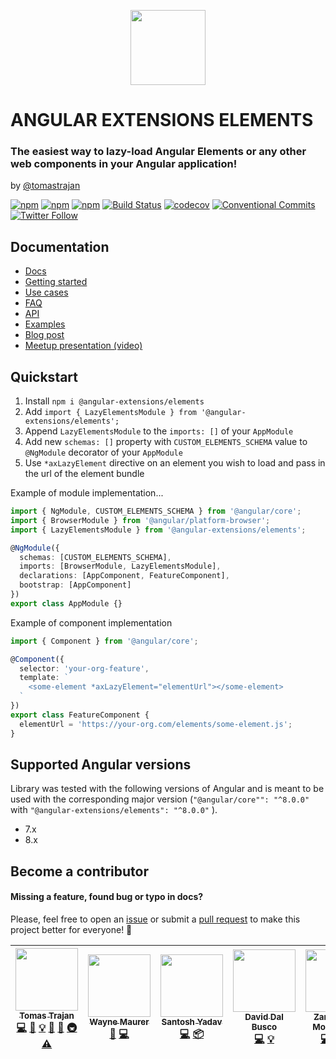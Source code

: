 <p align="center">
  <img src="https://raw.github.com/angular-extensions/elements/master/projects/elements-demo/src/assets/logo/logo.svg?sanitize=true" width="120" height="120">
</p>

# ANGULAR EXTENSIONS ELEMENTS

### The easiest way to lazy-load Angular Elements or any other web components in your Angular application!

by [@tomastrajan](https://twitter.com/tomastrajan)

[![npm](https://img.shields.io/npm/v/@angular-extensions/elements.svg)](https://www.npmjs.com/package/@angular-extensions/elements) [![npm](https://img.shields.io/github/license/angular-extensions/elements.svg)](https://github.com/angular-extensions/elements/blob/master/LICENSE) [![npm](https://img.shields.io/npm/dm/@angular-extensions/elements.svg)](https://www.npmjs.com/package/@angular-extensions/elements) [![Build Status](https://travis-ci.org/angular-extensions/elements.svg?branch=master)](https://travis-ci.org/angular-extensions/elements) [![codecov](https://codecov.io/gh/angular-extensions/elements/branch/master/graph/badge.svg)](https://codecov.io/gh/angular-extensions/elements) [![Conventional Commits](https://img.shields.io/badge/Conventional%20Commits-1.0.0-yellow.svg)](https://conventionalcommits.org) [![Twitter Follow](https://img.shields.io/twitter/follow/tomastrajan.svg?style=social&label=Follow)](https://twitter.com/tomastrajan)

## Documentation

- [Docs](https://angular-extensions.github.io/elements/)
- [Getting started](https://angular-extensions.github.io/elements/#/docs/getting-started)
- [Use cases](https://angular-extensions.github.io/elements/#/docs/use-cases)
- [FAQ](https://angular-extensions.github.io/elements/#/docs/faq)
- [API](https://angular-extensions.github.io/elements/#/docs/api)
- [Examples](https://angular-extensions.github.io/elements/#/examples)
- [Blog post](https://medium.com/@tomastrajan/the-best-way-to-lazy-load-angular-elements-97a51a5c2007)
- [Meetup presentation (video)](https://www.youtube.com/watch?v=X__jkPGYRUs)

## Quickstart

1. Install `npm i @angular-extensions/elements`
2. Add `import { LazyElementsModule } from '@angular-extensions/elements';`
3. Append `LazyElementsModule` to the `imports: []` of your `AppModule`
4. Add new `schemas: []` property with `CUSTOM_ELEMENTS_SCHEMA` value to `@NgModule` decorator of your `AppModule`
5. Use `*axLazyElement` directive on an element you wish to load and pass in the url of the element bundle

Example of module implementation...

```typescript
import { NgModule, CUSTOM_ELEMENTS_SCHEMA } from '@angular/core';
import { BrowserModule } from '@angular/platform-browser';
import { LazyElementsModule } from '@angular-extensions/elements';

@NgModule({
  schemas: [CUSTOM_ELEMENTS_SCHEMA],
  imports: [BrowserModule, LazyElementsModule],
  declarations: [AppComponent, FeatureComponent],
  bootstrap: [AppComponent]
})
export class AppModule {}
```

Example of component implementation

```typescript
import { Component } from '@angular/core';

@Component({
  selector: 'your-org-feature',
  template: `
    <some-element *axLazyElement="elementUrl"></some-element>
  `
})
export class FeatureComponent {
  elementUrl = 'https://your-org.com/elements/some-element.js';
}
```

## Supported Angular versions

Library was tested with the following versions of Angular and is meant to be used
with the corresponding major version (`"@angular/core"": "^8.0.0"` with `"@angular-extensions/elements": "^8.0.0"` ).

- 7.x
- 8.x

## Become a contributor

#### Missing a feature, found bug or typo in docs?

Please, feel free to open an [issue](https://github.com/angular-extensions/elements/issues)
or submit a [pull request](https://github.com/angular-extensions/elements/pulls) to make this project better for everyone! 🤗

<!-- ALL-CONTRIBUTORS-LIST:START - Do not remove or modify this section -->
<!-- prettier-ignore -->
| [<img src="https://avatars0.githubusercontent.com/u/3764868?v=4" width="100px;"/><br /><sub><b>Tomas Trajan</b></sub>](https://medium.com/@tomastrajan)<br />[💻](https://github.com/angular-extensions/elements/commits?author=tomastrajan "Code") [🎨](#design-tomastrajan "Design") [💡](#example-tomastrajan "Examples") [📖](https://github.com/angular-extensions/elements/commits?author=tomastrajan "Documentation") [🤔](#ideas-tomastrajan "Ideas, Planning, & Feedback") [🚇](#infra-tomastrajan "Infrastructure (Hosting, Build-Tools, etc)") [⚠️](https://github.com/angular-extensions/elements/commits?author=tomastrajan "Tests") | [<img src="https://avatars2.githubusercontent.com/u/2899448?v=4" width="100px;"/><br /><sub><b>Wayne Maurer</b></sub>](http://www.lambda-it.ch)<br />[🐛](https://github.com/angular-extensions/elements/issues?q=author%3Awmaurer "Bug reports") [💻](https://github.com/angular-extensions/elements/commits?author=wmaurer "Code") | [<img src="https://avatars3.githubusercontent.com/u/11923975?v=4" width="100px;"/><br /><sub><b>Santosh Yadav</b></sub>](https://www.santoshyadav.dev)<br />[💻](https://github.com/angular-extensions/elements/commits?author=santoshyadav198613 "Code") [📦](#platform-santoshyadav198613 "Packaging/porting to new platform") | [<img src="https://avatars0.githubusercontent.com/u/16886711?v=4" width="100px;"/><br /><sub><b>David Dal Busco</b></sub>](https://twitter.com/daviddalbusco)<br />[💻](https://github.com/angular-extensions/elements/commits?author=peterpeterparker "Code") [💡](#example-peterpeterparker "Examples") | [<img src="https://avatars3.githubusercontent.com/u/2327532?v=4" width="100px;"/><br /><sub><b>Zama Khan Mohammed</b></sub>](https://www.linkedin.com/in/mohammedzamakhan)<br />[💻](https://github.com/angular-extensions/elements/commits?author=mohammedzamakhan "Code") [🤔](#ideas-mohammedzamakhan "Ideas, Planning, & Feedback") [⚠️](https://github.com/angular-extensions/elements/commits?author=mohammedzamakhan "Tests") |
| :---: | :---: | :---: | :---: | :---: |

<!-- ALL-CONTRIBUTORS-LIST:END -->
